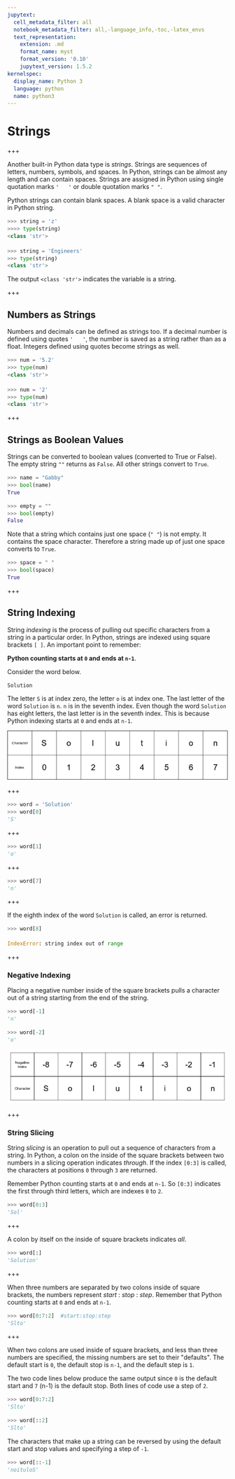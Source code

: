 ```yaml
---
jupytext:
  cell_metadata_filter: all
  notebook_metadata_filter: all,-language_info,-toc,-latex_envs
  text_representation:
    extension: .md
    format_name: myst
    format_version: '0.10'
    jupytext_version: 1.5.2
kernelspec:
  display_name: Python 3
  language: python
  name: python3
---
```


# Strings

+++

Another built-in Python data type is _strings_. Strings are sequences of letters, numbers, symbols, and spaces. In Python, strings can be almost any length and can contain spaces. Strings are assigned in Python using single quotation marks ```'   '``` or double quotation marks ```" "```.

Python strings can contain blank spaces. A blank space is a valid character in Python string.

```python
>>> string = 'z'
>>>> type(string)
<class 'str'>

>>> string = 'Engineers'
>>> type(string)
<class 'str'>
```

The output ```<class 'str'>``` indicates the variable is a string.

+++

## Numbers as Strings

Numbers and decimals can be defined as strings too. If a decimal number is defined using quotes ```'   '```, the number is saved as a string rather than as a float. Integers defined using quotes become strings as well.

```python
>>> num = '5.2'
>>> type(num)
<class 'str'>

>>> num = '2'
>>> type(num)
<class 'str'>
```

+++

## Strings as Boolean Values

Strings can be converted to boolean values (converted to True or False). The empty string ```""``` returns as ```False```. All other strings convert to ```True```.

```python
>>> name = "Gabby"
>>> bool(name)
True
```

```python
>>> empty = ""
>>> bool(empty)
False
```

Note that a string which contains just one space (```" "```) is not empty. It contains the space character. Therefore a string made up of just one space converts to ```True```.

```python
>>> space = " "
>>> bool(space)
True
```

+++

## String Indexing

String _indexing_ is the process of pulling out specific characters from a string in a particular order. In Python, strings are indexed using square brackets ```[ ]```. An important point to remember:

**Python counting starts at ```0``` and ends at ```n-1```**.

Consider the word below.

```text
Solution
```

The letter ```S``` is at index zero, the letter ```o``` is at index one. The last letter of the word ```Solution``` is ```n```. ```n``` is in the seventh index. Even though the word ```Solution``` has eight letters, the last letter is in the seventh index. This is because Python indexing starts at ```0``` and ends at ```n-1```.

![String index assignments](images/string_indexing.png)

+++

```python
>>> word = 'Solution'
>>> word[0]
'S'
```

+++

```python
>>> word[1]
'o'
```

+++

```python
>>> word[7]
'n'
```

+++

If the eighth index of the word ```Solution``` is called, an error is returned.

```python
>>> word[8]

IndexError: string index out of range
```

+++

### Negative Indexing


Placing a negative number inside of the square brackets pulls a character out of a string starting from the end of the string.

```python
>>> word[-1]
'n'
```

```python
>>> word[-2]
'o'
```

![Negative string index assignments](images/reverse_string_indexing.png)

+++

### String Slicing

String _slicing_ is an operation to pull out a sequence of characters from a string. In Python, a colon on the inside of the square brackets between two numbers in a slicing operation indicates _through_. If the index ```[0:3]``` is called, the characters at positions ```0``` through ```3``` are returned.

Remember Python counting starts at ```0``` and ends at ```n-1```. So ```[0:3]``` indicates the first through third letters, which are indexes ```0``` to ```2```.

```python
>>> word[0:3]
'Sol'
```

+++

A colon by itself on the inside of square brackets indicates _all_.

```python
>>> word[:]
'Solution'
```

+++

When three numbers are separated by two colons inside of square brackets, the numbers represent _start_ : _stop_ : _step_. Remember that Python counting starts at ```0``` and ends at ```n-1```.

```python
>>> word[0:7:2]  #start:stop:step
'Slto'
```

+++

When two colons are used inside of square brackets, and less than three numbers are specified, the missing numbers are set to their "defaults". The default start is ```0```, the default stop is ```n-1```, and the default step is ```1```.

The two code lines below produce the same output since ```0``` is the default start and ```7``` (n-1) is the default stop. Both lines of code use a step of ```2```.

```python
>>> word[0:7:2]
'Slto'
```

```python
>>> word[::2]
'Slto'
```

The characters that make up a string can be reversed by using the default start and stop values and specifying a step of ```-1```.

```python
>>> word[::-1]
'noituloS'
```

```{code-cell} ipython3

```

